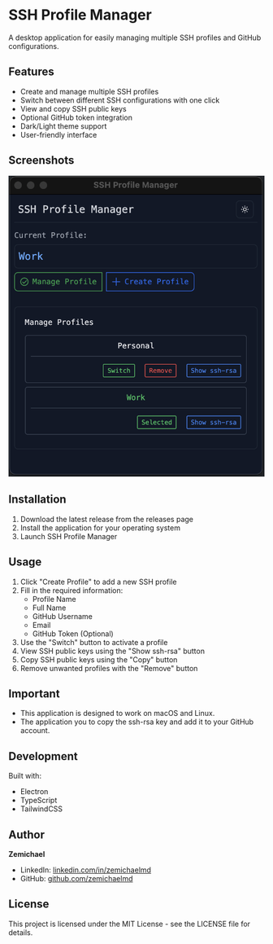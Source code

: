 # SSH Profile Manager

A desktop application for easily managing multiple SSH profiles and GitHub configurations.

## Features

- Create and manage multiple SSH profiles
- Switch between different SSH configurations with one click
- View and copy SSH public keys
- Optional GitHub token integration
- Dark/Light theme support
- User-friendly interface

## Screenshots

![Screenshot](./screenshot.png)

## Installation

1. Download the latest release from the releases page
2. Install the application for your operating system
3. Launch SSH Profile Manager

## Usage

1. Click "Create Profile" to add a new SSH profile
2. Fill in the required information:
   - Profile Name
   - Full Name
   - GitHub Username 
   - Email
   - GitHub Token (Optional)
3. Use the "Switch" button to activate a profile
4. View SSH public keys using the "Show ssh-rsa" button
5. Copy SSH public keys using the "Copy" button
6. Remove unwanted profiles with the "Remove" button

## Important

- This application is designed to work on macOS and Linux.
- The application you to copy the ssh-rsa key and add it to your GitHub account.

## Development

Built with:
- Electron
- TypeScript
- TailwindCSS

## Author

**Zemichael**
- LinkedIn: [linkedin.com/in/zemichaelmd](https://linkedin.com/in/zemichaelmd)
- GitHub: [github.com/zemichaelmd](https://github.com/zemichaelmd)

## License

This project is licensed under the MIT License - see the LICENSE file for details.
